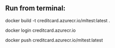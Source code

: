 ## Run from terminal:

docker build -t creditcard.azurecr.io/mltest:latest .

docker login creditcard.azurecr.io

docker push creditcard.azurecr.io/mltest:latest
